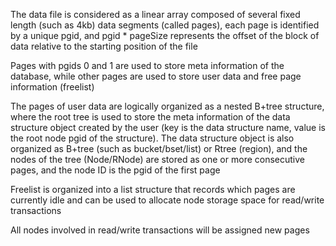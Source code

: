 

The data file is considered as a linear array composed of several fixed length (such as 4kb) data segments (called pages), each page is identified by a unique pgid, and pgid * pageSize represents the offset of the block of data relative to the starting position of the file


Pages with pgids 0 and 1 are used to store meta information of the database, while other pages are used to store user data and free page information (freelist)


The pages of user data are logically organized as a nested B+tree structure, where the root tree is used to store the meta information of the data structure object created by the user (key is the data structure name, value is the root node pgid of the structure). The data structure object is also organized as B+tree (such as bucket/bset/list) or Rtree (region), and the nodes of the tree (Node/RNode) are stored as one or more consecutive pages, and the node ID is the pgid of the first page


Freelist is organized into a list structure that records which pages are currently idle and can be used to allocate node storage space for read/write transactions


All nodes involved in read/write transactions will be assigned new pages
